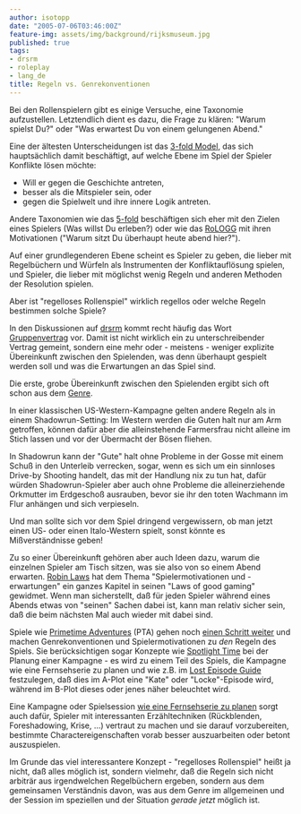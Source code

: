 ```yaml
---
author: isotopp
date: "2005-07-06T03:46:00Z"
feature-img: assets/img/background/rijksmuseum.jpg
published: true
tags:
- drsrm
- roleplay
- lang_de
title: Regeln vs. Genrekonventionen
---
```

Bei den Rollenspielern gibt es einige Versuche, eine Taxonomie aufzustellen.
Letztendlich dient es dazu, die Frage zu klären: "Warum spielst Du?" oder
"Was erwartest Du von einem gelungenen Abend." 

Eine der ältesten Unterscheidungen ist das
[3-fold Model](http://www.azundris.com/output/rp/drsrm/faq/glossar.xml#3f),
das sich hauptsächlich damit beschäftigt, auf welche Ebene im Spiel der
Spieler Konflikte lösen möchte: 

- Will er gegen die Geschichte antreten, 
- besser als die Mitspieler sein, oder 
- gegen die Spielwelt und ihre innere Logik antreten. 

Andere Taxonomien wie das
[5-fold](http://www.azundris.com/output/rp/drsrm/faq/glossar.xml#5f)
beschäftigen sich eher mit den Zielen eines Spielers (Was willst Du
erleben?) oder wie das
[RoLOGG](http://www.azundris.com/output/rp/drsrm/faq/glossar.xml#RoLOGG) mit
ihren Motivationen ("Warum sitzt Du überhaupt heute abend hier?"). 

Auf einer grundlegenderen Ebene scheint es Spieler zu geben, die lieber mit
Regelbüchern und Würfeln als Instrumenten der Konfliktauflösung spielen, und
Spieler, die lieber mit möglichst wenig Regeln und anderen Methoden der
Resolution spielen.

Aber ist "regelloses Rollenspiel" wirklich regellos oder welche Regeln
bestimmen solche Spiele?

In den Diskussionen auf 
[drsrm](news:de.rec.spiele.rpg.misc) kommt recht häufig das Wort 
[Gruppenvertrag](http://www.azundris.com/output/rp/drsrm/faq/glossar.xml#Gruppenvertrag)
vor. Damit ist nicht wirklich ein zu unterschreibender Vertrag gemeint,
sondern eine mehr oder - meistens - weniger explizite Übereinkunft zwischen
den Spielenden, was denn überhaupt gespielt werden soll und was die
Erwartungen an das Spiel sind.

Die erste, grobe Übereinkunft zwischen den Spielenden ergibt sich oft schon aus dem 
[Genre](http://www.azundris.com/output/rp/drsrm/faq/glossar.xml#Genre). 

In einer klassischen US-Western-Kampagne gelten andere Regeln als in einem
Shadowrun-Setting: Im Western werden die Guten halt nur am Arm getroffen,
können dafür aber die alleinstehende Farmersfrau nicht alleine im Stich
lassen und vor der Übermacht der Bösen fliehen. 

In Shadowrun kann der "Gute" halt ohne Probleme in der Gosse mit einem Schuß
in den Unterleib verrecken, sogar, wenn es sich um ein sinnloses Drive-by
Shooting handelt, das mit der Handlung nix zu tun hat, dafür würden
Shadowrun-Spieler aber auch ohne Probleme die alleinerziehende Orkmutter im
Erdgeschoß ausrauben, bevor sie ihr den toten Wachmann im Flur anhängen und
sich verpieseln.

Und man sollte sich vor dem Spiel dringend vergewissern, ob man jetzt einen
US- oder einen Italo-Western spielt, sonst könnte es Mißverständnisse geben!

Zu so einer Übereinkunft gehören aber auch Ideen dazu, warum die einzelnen
Spieler am Tisch sitzen, was sie also von so einem Abend erwarten.
[Robin Laws](http://www.amazon.de/exec/obidos/ASIN/1556346298) hat dem Thema
"Spielermotivationen und -erwartungen" ein ganzes Kapitel in seinen "Laws of
good gaming" gewidmet. Wenn man sicherstellt, daß für jeden Spieler während
eines Abends etwas von "seinen" Sachen dabei ist, kann man relativ sicher
sein, daß die beim nächsten Mal auch wieder mit dabei sind.

Spiele wie 
[Primetime Adventures](http://www.dog-eared-designs.com/pta-play.html) (PTA)
gehen noch
[einen Schritt weiter](http://forum.rpg.net/showthread.php?t=156065) und
machen Genrekonventionen und Spielermotivationen zu _den_ Regeln des
Spiels. Sie berücksichtigen sogar Konzepte wie
[Spotlight Time](http://www.azundris.com/output/rp/drsrm/faq/glossar.xml#Spotlight-time)
bei der Planung einer Kampagne - es wird zu einem Teil des Spiels, die
Kampagne wie eine Fernsehserie zu planen und wie z.B. im
[Lost Episode Guide](http://www.lost-media.com/modules.php?name=Content&pa=list_pages_categories&cid=1)
festzulegen, daß dies im A-Plot eine "Kate" oder "Locke"-Episode wird,
während im B-Plot dieses oder jenes näher beleuchtet wird. 

Eine Kampagne oder Spielsession [wie eine Fernsehserie zu
planen](http://www.indie-rpgs.com/viewtopic.php?t=13044) sorgt auch dafür,
Spieler mit interessanten Erzähltechniken (Rückblenden, Foreshadowing,
Krise, ...) vertraut zu machen und sie darauf vorzubereiten, bestimmte
Charactereigenschaften vorab besser auszuarbeiten oder betont auszuspielen.

Im Grunde das viel interessantere Konzept - "regelloses Rollenspiel" heißt
ja nicht, daß alles möglich ist, sondern vielmehr, daß die Regeln sich nicht
arbiträr aus irgendwelchen Regelbüchern ergeben, sondern aus dem gemeinsamen
Verständnis davon, was aus dem Genre im allgemeinen und der Session im
speziellen und der Situation _gerade jetzt_ möglich ist.
